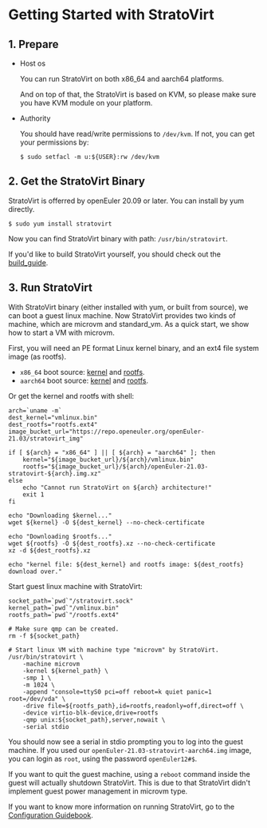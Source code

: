 # Getting Started with StratoVirt

## 1. Prepare

* Host os

   You can run StratoVirt on both x86_64 and aarch64 platforms.

   And on top of that, the StratoVirt is based on KVM, so please make sure you have KVM module on your platform.

* Authority

    You should have read/write permissions to `/dev/kvm`. If not, you can get your permissions by:

    ```shell
    $ sudo setfacl -m u:${USER}:rw /dev/kvm
    ```

## 2. Get the StratoVirt Binary

StratoVirt is offerred by openEuler 20.09 or later. You can install by yum directly.

```shell
$ sudo yum install stratovirt
```

Now you can find StratoVirt binary with path: `/usr/bin/stratovirt`.

If you'd like to build StratoVirt yourself, you should check out the [build_guide](./build_guide.md).

## 3. Run StratoVirt

With StratoVirt binary (either installed with yum, or built from source), we can boot a guest linux machine.
Now StratoVirt provides two kinds of machine, which are microvm and standard_vm. As a quick start, we show
how to start a VM with microvm.

First, you will need an PE format Linux kernel binary, and an ext4 file system image (as rootfs).
* `x86_64` boot source: [kernel](https://repo.openeuler.org/openEuler-21.03/stratovirt_img/x86_64/vmlinux.bin) and [rootfs](https://repo.openeuler.org/openEuler-21.03/stratovirt_img/x86_64/openEuler-21.03-stratovirt-x86_64.img.xz).
* `aarch64` boot source: [kernel](https://repo.openeuler.org/openEuler-21.03/stratovirt_img/aarch64/vmlinux.bin) and [rootfs](https://repo.openeuler.org/openEuler-21.03/stratovirt_img/aarch64/openEuler-21.03-stratovirt-aarch64.img.xz).

Or get the kernel and rootfs with shell:

```shell
arch=`uname -m`
dest_kernel="vmlinux.bin"
dest_rootfs="rootfs.ext4"
image_bucket_url="https://repo.openeuler.org/openEuler-21.03/stratovirt_img"

if [ ${arch} = "x86_64" ] || [ ${arch} = "aarch64" ]; then
    kernel="${image_bucket_url}/${arch}/vmlinux.bin"
    rootfs="${image_bucket_url}/${arch}/openEuler-21.03-stratovirt-${arch}.img.xz"
else
    echo "Cannot run StratoVirt on ${arch} architecture!"
    exit 1
fi

echo "Downloading $kernel..."
wget ${kernel} -O ${dest_kernel} --no-check-certificate

echo "Downloading $rootfs..."
wget ${rootfs} -O ${dest_rootfs}.xz --no-check-certificate
xz -d ${dest_rootfs}.xz

echo "kernel file: ${dest_kernel} and rootfs image: ${dest_rootfs} download over."
```

Start guest linux machine with StratoVirt:
```shell
socket_path=`pwd`"/stratovirt.sock"
kernel_path=`pwd`"/vmlinux.bin"
rootfs_path=`pwd`"/rootfs.ext4"

# Make sure qmp can be created.
rm -f ${socket_path}

# Start linux VM with machine type "microvm" by StratoVirt.
/usr/bin/stratovirt \
    -machine microvm
    -kernel ${kernel_path} \
    -smp 1 \
    -m 1024 \
    -append "console=ttyS0 pci=off reboot=k quiet panic=1 root=/dev/vda" \
    -drive file=${rootfs_path},id=rootfs,readonly=off,direct=off \
    -device virtio-blk-device,drive=rootfs
    -qmp unix:${socket_path},server,nowait \
    -serial stdio
```

You should now see a serial in stdio prompting you to log into the guest machine. If you used our
`openEuler-21.03-stratovirt-aarch64.img` image, you can login as `root`, using the password
`openEuler12#$`.

If you want to quit the guest machine, using a `reboot` command inside the guest will actually shutdown
StratoVirt. This is due to that StratoVirt didn't implement guest power management in microvm type.

If you want to know more information on running StratoVirt, go to the [Configuration Guidebook](./config_guidebook.md).
